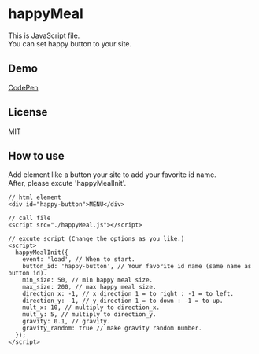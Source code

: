 # happyMeal
This is JavaScript file.  
You can set happy button to your site.
## Demo
[CodePen](https://codepen.io/toshiya-marukubo/pen/GRjgZMG)
## License
MIT
## How to use
Add element like a button your site to add your favorite id name.  
After, please excute 'happyMealInit'.
```
// html element
<div id="happy-button">MENU</div>

// call file
<script src="./happyMeal.js"></script>

// excute script (Change the options as you like.)
<script>
  happyMealInit({
    event: 'load', // When to start.
    button_id: 'happy-button', // Your favorite id name (same name as button id).
    min_size: 50, // min happy meal size.
    max_size: 200, // max happy meal size.
    direction_x: -1, // x direction 1 = to right : -1 = to left.
    direction_y: -1, // y direction 1 = to down : -1 = to up.
    mult_x: 10, // multiply to direction_x.
    mult_y: 5, // multiply to direction_y.
    gravity: 0.1, // gravity.
    gravity_random: true // make gravity random number.
  });
</script>
```
